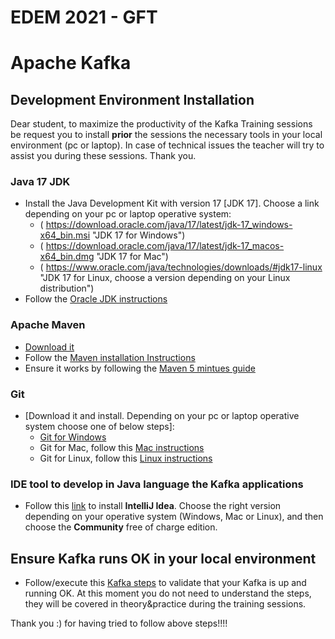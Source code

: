 # EDEM 2021  -                                                                                 GFT


# Apache Kafka

## Development Environment Installation
Dear student, to maximize the productivity of the Kafka Training sessions be request you to install **prior** the sessions the necessary tools in your local environment (pc or laptop). In case of technical issues the teacher will try to assist you during these sessions. Thank you.

### Java 17 JDK
* Install the Java Development Kit with version 17 [JDK 17]. Choose a link depending on your pc or laptop operative system:
    * ( https://download.oracle.com/java/17/latest/jdk-17_windows-x64_bin.msi  "JDK 17 for Windows")
    * ( https://download.oracle.com/java/17/latest/jdk-17_macos-x64_bin.dmg  "JDK 17 for Mac")
    * ( https://www.oracle.com/java/technologies/downloads/#jdk17-linux "JDK 17 for Linux, choose a version depending on your Linux distribution")
* Follow the [Oracle JDK instructions](https://docs.oracle.com/en/java/javase/17/install/overview-jdk-installation.html#GUID-8677A77F-231A-40F7-98B9-1FD0B48C346A)

### Apache Maven
* [Download it](https://dlcdn.apache.org/maven/maven-3/3.8.3/binaries/apache-maven-3.8.3-bin.zip)
* Follow the [Maven installation Instructions](https://maven.apache.org/install.html)
* Ensure it works by following the [Maven 5 mintues guide](https://maven.apache.org/guides/getting-started/maven-in-five-minutes.html)

### Git
* [Download it and install. Depending on your pc or laptop operative system choose one of below steps]:
    * [Git for Windows](https://github.com/git-for-windows/git/releases/download/v2.33.0.windows.2/PortableGit-2.33.0.2-64-bit.7z.exe) 
    * Git for Mac, follow this [Mac instructions](https://git-scm.com/download/mac) 
    * Git for Linux, follow this [Linux instructions](https://git-scm.com/download/linux) 

### IDE tool to develop in Java language the Kafka applications
* Follow this [link]( https://www.jetbrains.com/idea/download) to install **IntelliJ Idea**. Choose the right version depending on your operative system (Windows, Mac or Linux), and then choose the **Community** free of charge edition.


## Ensure Kafka runs OK in your local environment
* Follow/execute this [Kafka steps](https://git.gft.com/PONO/dlp/tree/master/Sessions/PRO-Processing/PRO-005/Exercises/Class) to validate that your Kafka is up and running OK. At this moment you do not need to understand the steps, they will be covered in theory&practice during the training sessions.


Thank you :) for having tried to follow above steps!!!!
